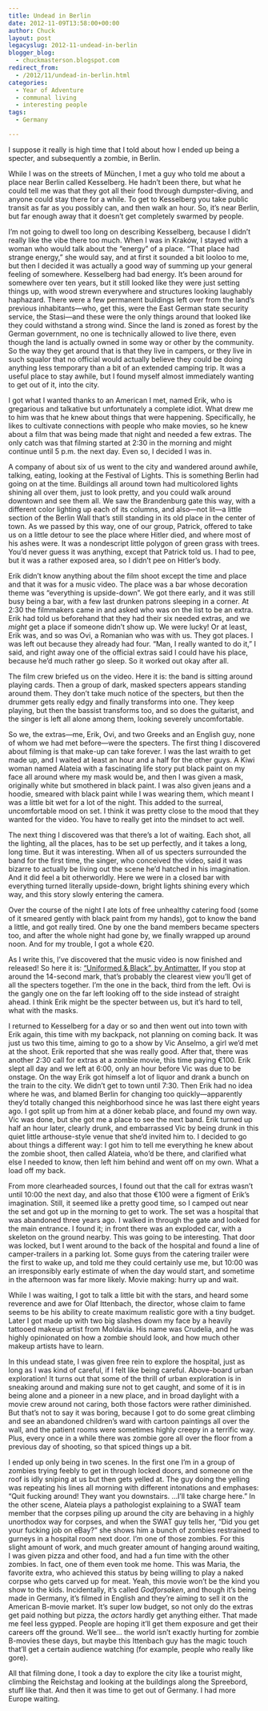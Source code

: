```yaml
---
title: Undead in Berlin
date: 2012-11-09T13:58:00+00:00
author: Chuck
layout: post
legacyslug: 2012-11-undead-in-berlin
blogger_blog:
  - chuckmasterson.blogspot.com
redirect_from:
  - /2012/11/undead-in-berlin.html
categories:
  - Year of Adventure
  - communal living
  - interesting people
tags:
  - Germany

---
```

I suppose it really is high time that I told about how I ended up being a
specter, and subsequently a zombie, in Berlin.

While I was on the streets of München, I met a guy who told me about a place
near Berlin called Kesselberg. He hadn’t been there, but what he could
tell me was that they got all their food through dumpster-diving, and anyone
could stay there for a while. To get to Kesselberg you take public transit as
far as you possibly can, and then walk an hour. So, it’s near Berlin, but
far enough away that it doesn’t get completely swarmed by people.

I’m not going to dwell too long on describing Kesselberg, because I
didn’t really like the vibe there too much. When I was in Kraków, I
stayed with a woman who would talk about the “energy” of a place.
“That place had strange energy,” she would say, and at first it
sounded a bit looloo to me, but then I decided it was actually a good way of
summing up your general feeling of somewhere. Kesselberg had bad energy.
It’s been around for somewhere over ten years, but it still looked like
they were just setting things up, with wood strewn everywhere and structures
looking laughably haphazard. There were a few permanent buildings left over
from the land’s previous inhabitants—who, get this, were the East German
state security service, the Stasi—and these were the only things around that
looked like they could withstand a strong wind.  Since the land is zoned as
forest by the German government, no one is technically allowed to live there,
even though the land is actually owned in some way or other by the community.
So the way they get around that is that they live in campers, or they live in
such squalor that no official would actually believe they could be doing
anything less temporary than a bit of an extended camping trip. It was a useful
place to stay awhile, but I found myself almost immediately wanting to get out
of it, into the city.

I got what I wanted thanks to an American I met, named Erik, who is gregarious
and talkative but unfortunately a complete idiot. What drew me to him was that
he knew about things that were happening. Specifically, he likes to cultivate
connections with people who make movies, so he knew about a film that was being
made that night and needed a few extras. The only catch was that filming
started at 2:30 in the morning and might continue until 5 p.m. the next day.
Even so, I decided I was in.

A company of about six of us went to the city and wandered around awhile,
talking, eating, looking at the Festival of Lights. This is something Berlin
had going on at the time.  Buildings all around town had multicolored lights
shining all over them, just to look pretty, and you could walk around downtown
and see them all. We saw the Brandenburg gate this way, with a different color
lighting up each of its columns, and also—not lit—a little section of the
Berlin Wall that’s still standing in its old place in the center of town.
As we passed by this way, one of our group, Patrick, offered to take us on a
little detour to see the place where Hitler died, and where most of his ashes
were. It was a nondescript little polygon of green grass with trees.
You’d never guess it was anything, except that Patrick told us. I had to
pee, but it was a rather exposed area, so I didn’t pee on Hitler’s
body. 


Erik didn’t know anything about the film shoot except the time and place
and that it was for a music video. The place was a bar whose decoration theme
was “everything is upside-down”. We got there early, and it was
still busy being a bar, with a few last drunken patrons sleeping in a corner.
At 2:30 the filmmakers came in and asked who was on the list to be an extra.
Erik had told us beforehand that they had their six needed extras, and we
*might* get a place if someone didn’t show up. We were lucky! Or at
least, Erik was, and so was Ovi, a Romanian who was with us. They got places. I
was left out because they already had four. “Man, I really wanted to do
it,” I said, and right away one of the official extras said I could have
his place, because he’d much rather go sleep. So it worked out okay after
all.

The film crew briefed us on the video. Here it is: the band is sitting around
playing cards. Then a group of dark, masked specters appears standing around
them. They don’t take much notice of the specters, but then the drummer
gets really edgy and finally transforms into one. They keep playing, but then
the bassist transforms too, and so does the guitarist, and the singer is left
all alone among them, looking severely uncomfortable.

So we, the extras—me, Erik, Ovi, and two Greeks and an English guy, none of
whom we had met before—were the specters.  The first thing I discovered about
filming is that make-up can take forever. I was the last wraith to get made up,
and I waited at least an hour and a half for the other guys. A Kiwi woman named
Alateia with a fascinating life story put black paint on my face all around
where my mask would be, and then I was given a mask, originally white but
smothered in black paint. I was also given jeans and a hoodie, smeared with
black paint while I was wearing them, which meant I was a little bit wet for a
lot of the night. This added to the surreal, uncomfortable mood on set. I think
it was pretty close to the mood that they wanted for the video. You have to
really get into the mindset to act well.

The next thing I discovered was that there’s a lot of waiting. Each shot,
all the lighting, all the places, has to be set up perfectly, and it takes a
long, long time. But it was interesting. When all of us specters surrounded the
band for the first time, the singer, who conceived the video, said it was
bizarre to actually be living out the scene he’d hatched in his
imagination. And it did feel a bit otherworldly. Here we were in a closed bar
with everything turned literally upside-down, bright lights shining every which
way, and this story slowly entering the camera.

Over the course of the night I ate lots of free unhealthy catering food (some
of it smeared gently with black paint from my hands), got to know the band a
little, and got really tired. One by one the band members became specters too,
and after the whole night had gone by, we finally wrapped up around noon. And
for my trouble, I got a whole €20.

As I write this, I’ve discovered that the music video is now finished and
released! So here it is: [“Uniformed & Black”, by
Antimatter.](http://www.youtube.com/watch?v=ruus3hG0bQ0) If you stop at around
the 14-second mark, that’s probably the clearest view you’ll get of
all the specters together. I’m the one in the back, third from the left.
Ovi is the gangly one on the far left looking off to the side instead of
straight ahead. I think Erik might be the specter between us, but it’s
hard to tell, what with the masks.

I returned to Kesselberg for a day or so and then went out into town with Erik
again, this time with my backpack, not planning on coming back. It was just us
two this time, aiming to go to a show by Vic Anselmo, a girl we’d met at
the shoot. Erik reported that she was really good. After that, there was
another 2:30 call for extras at a zombie movie, this time paying €100. Erik
slept all day and we left at 6:00, only an hour before Vic was due to be
onstage. On the way Erik got himself a lot of liquor and drank a bunch on the
train to the city. We didn’t get to town until 7:30. Then Erik had no
idea where he was, and blamed Berlin for changing too quickly—apparently
they’d totally changed this neighborhood since he was last there eight
years ago. I got split up from him at a döner kebab place, and found my own
way. Vic was done, but she got me a place to see the next band. Erik turned up
half an hour later, clearly drunk, and embarrassed Vic by being drunk in this
quiet little arthouse-style venue that she’d invited him to. I decided to
go about things a different way: I got him to tell me everything he knew about
the zombie shoot, then called Alateia, who’d be there, and clarified what
else I needed to know, then left him behind and went off on my own. What a load
off my back.

From more clearheaded sources, I found out that the call for extras
wasn’t until 10:00 the next day, and also that those €100 were a figment
of Erik’s imagination. Still, it seemed like a pretty good time, so I
camped out near the set and got up in the morning to get to work. The set was a
hospital that was abandoned three years ago. I walked in through the gate and
looked for the main entrance. I found it; in front there was an exploded car,
with a skeleton on the ground nearby. This was going to be interesting.  That
door was locked, but I went around to the back of the hospital and found a line
of camper-trailers in a parking lot. Some guys from the catering trailer were
the first to wake up, and told me they could certainly use me, but 10:00 was an
irresponsibly early estimate of when the day would start, and sometime in the
afternoon was far more likely. Movie making: hurry up and wait.

While I was waiting, I got to talk a little bit with the stars, and heard some
reverence and awe for Olaf Ittenbach, the director, whose claim to fame seems
to be his ability to create maximum realistic gore with a tiny budget. Later I
got made up with two big slashes down my face by a heavily tattooed makeup
artist from Moldavia. His name was Crudelia, and he was highly opinionated on
how a zombie should look, and how much other makeup artists have to learn.

In this undead state, I was given free rein to explore the hospital, just as
long as I was kind of careful, if I felt like being careful. Above-board urban
exploration! It turns out that some of the thrill of urban exploration is in
sneaking around and making sure not to get caught, and some of it is in being
alone and a pioneer in a new place, and in broad daylight with a movie crew
around not caring, both those factors were rather diminished. But that’s
not to say it was boring, because I got to do some great climbing and see an
abandoned children’s ward with cartoon paintings all over the wall, and
the patient rooms were sometimes highly creepy in a terrific way. Plus, every
once in a while there was zombie gore all over the floor from a previous day of
shooting, so that spiced things up a bit.

I ended up only being in two scenes. In the first one I’m in a group of
zombies trying feebly to get in through locked doors, and someone on the roof
is idly sniping at us but then gets yelled at. The guy doing the yelling was
repeating his lines all morning with different intonations and emphases:
“Quit fucking around! They want you downstairs.  …I’ll take
charge here.” In the other scene, Alateia plays a pathologist explaining
to a SWAT team member that the corpses piling up around the city are behaving
in a highly unorthodox way for corpses, and when the SWAT guy tells her,
“Did you get your fucking job on eBay?” she shows him a bunch of
zombies restrained to gurneys in a hospital room next door.  I’m one of
those zombies. For this slight amount of work, and much greater amount of
hanging around waiting, I was given pizza and other food, and had a fun time
with the other zombies. In fact, one of them even took me home.  This was
Maria, the favorite extra, who achieved this status by being willing to play a
naked corpse who gets carved up for meat. Yeah, this movie won’t be the
kind you show to the kids.  Incidentally, it’s called *Godforsaken*, and
though it’s being made in Germany, it’s filmed in English and
they’re aiming to sell it on the American B-movie market. It’s
super low budget, so not only do the extras get paid nothing but pizza, the
*actors* hardly get anything either. That made me feel less gypped. People are
hoping it’ll get them exposure and get their careers off the ground.
We’ll see… the world isn’t exactly hurting for zombie
B-movies these days, but maybe this Ittenbach guy has the magic touch
that’ll get a certain audience watching (for example, people who really
like gore).

All that filming done, I took a day to explore the city like a tourist might,
climbing the Reichstag and looking at the buildings along the Spreebord, stuff
like that. And then it was time to get out of Germany. I had more Europe
waiting.  
